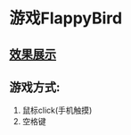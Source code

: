 # 游戏FlappyBird
## [效果展示](https://ljxhub.github.io/FlappyBird/index)
## 游戏方式:
1. 鼠标click(手机触摸)
2. 空格键
